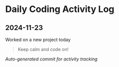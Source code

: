 # Daily Coding Activity Log

## 2024-11-23

Worked on a new project today

> Keep calm and code on!

*Auto-generated commit for activity tracking*
